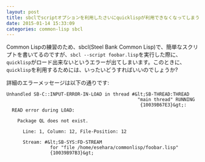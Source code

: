 ```yaml
---
layout: post
title: sbclでscriptオプションを利用したさいにquicklispが利用できなくなってしまう
date: 2015-01-14 15:33:09
categories: common-lisp sbcl
---
```

<p>Common Lispの練習のため、sbcl(Steel Bank Common Lisp)で、簡単なスクリプトを書いてるのですが、<code>sbcl --script foobar.lisp</code>を実行した際に、<code>quicklisp</code>がロード出来ないというエラーが出てしまいます。このときに、<code>quicklisp</code>を利用するためには、いったいどうすればいいのでしょうか?</p>

<p>詳細のエラーメッセージは以下の通りです:</p>

```
Unhandled SB-C::INPUT-ERROR-IN-LOAD in thread #&lt;SB-THREAD:THREAD
                                                "main thread" RUNNING
                                                 {10039B67E3}&gt;:
  READ error during LOAD:

    Package QL does not exist.

      Line: 1, Column: 12, File-Position: 12

      Stream: #&lt;SB-SYS:FD-STREAM
                for "file /home/esehara/commonlisp/foobar.lisp"
                {10039B97B3}&gt;
```
